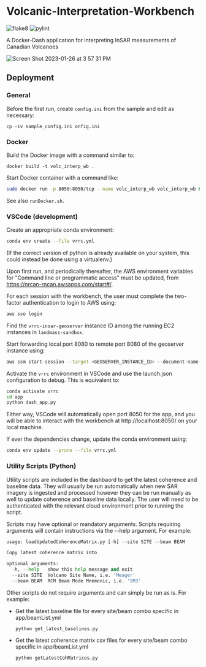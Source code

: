 # Volcanic-Interpretation-Workbench
![flake8](https://github.com/Volcano-Risk-Reduction-in-Canada/Volcanic-Interpretation-Workbench/actions/workflows/flake8.yml/badge.svg)
![pylint](https://github.com/Volcano-Risk-Reduction-in-Canada/Volcanic-Interpretation-Workbench/actions/workflows/pylint.yml/badge.svg)

A Docker-Dash application for interpreting InSAR measurements of Canadian Volcanoes

![Screen Shot 2023-01-26 at 3 57 31 PM](https://user-images.githubusercontent.com/7228960/214976899-a2b3e2c8-1187-43d8-bd5b-0bdad686b11b.png)

## Deployment

### General

Before the first run, create `config.ini` from the sample and edit as necessary:
```
cp -iv sample_config.ini onfig.ini
```

### Docker

Build the Docker image with a command similar to:
```
docker build -t volc_interp_wb .
```

Start Docker container with a command like:
```bash
sudo docker run -p 8050:8050/tcp --name volc_interp_wb volc_interp_wb &
```

See also `runDocker.sh`.

### VSCode (development)

Create an appropriate conda environment:
```bash
conda env create --file vrrc.yml
```
(If the correct version of python is already available on your system,
this could instead be done using a virtualenv.)

Upon first run, and periodically thereafter, the AWS environment variables for "Command line or programmatic access" must be updated, from https://nrcan-rncan.awsapps.com/start#/.

For each session with the workbench, the user must complete the two-factor authentication to login to AWS using:
```bash
aws sso login
```

Find the `vrrc-insar-geoserver` instance ID among the running EC2 instances in `landmass-sandbox`.

Start forwarding local port 8080 to remote port 8080 of the geoserver instance using:
```bash
aws ssm start-session --target <GEOSERVER_INSTANCE_ID> --document-name AWS-StartPortForwardingSession --parameters "portNumber"=["8080"],"localPortNumber"=["8080"]
```

Activate the `vrrc` environment in VSCode and use the launch.json configuration to debug. This is equivalent to:
```bash
conda activate vrrc
cd app
python dash_app.py
```

Either way, VSCode will automatically open port 8050 for the app, and you will be able to interact with the workbench at http://localhost:8050/ on your local machine.

If ever the dependencies change, update the conda environment using:
```bash
conda env update --prune --file vrrc.yml
```

### Utility Scripts (Python)


Utility scripts are included in the dashbaord to get the latest coherence and baseline data. They will usually be run automatically when new SAR imagery is ingested and processed however they can be run manually as well to update coherence and baseline data locally. The user will need to be authenticated with the relevant cloud environment prior to running the script. 

Scripts may have optional or mandatory arguments. Scripts requiring arguments will contain instructions via the --help argument. For example:

```python loadUpdatedCoherenceMatrix.py --help
usage: loadUpdatedCoherenceMatrix.py [-h] --site SITE --beam BEAM

Copy latest coherence matrix into

optional arguments:
  -h, --help   show this help message and exit
  --site SITE  Volcano Site Name, i.e. 'Meager'
  --beam BEAM  RCM Beam Mode Mnemonic, i.e. '5M3'
```
Other scripts do not require arguments and can simply be run as is. For example:

- Get the latest baseline file for every site/beam combo specific in app/beamList.yml

    `python get_latest_baselines.py`

- Get the latest coherence matrix csv files for every site/beam combo specific in app/beamList.yml

    `python getLatestCohMatrices.py`
